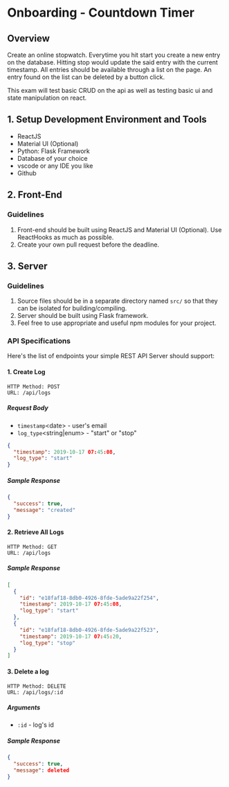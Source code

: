 # Onboarding - Countdown Timer

## Overview

Create an online stopwatch. Everytime you hit start you create a new entry on the database. Hitting stop would update the said entry with the current timestamp. All entries should be available through a list on the page. An entry found on the list can be deleted by a button click.

This exam will test basic CRUD on the api as well as testing basic ui and state manipulation on react.

## 1. Setup Development Environment and Tools

- ReactJS
- Material UI (Optional)
- Python: Flask Framework
- Database of your choice
- vscode or any IDE you like
- Github

## 2. Front-End

### Guidelines

1. Front-end should be built using ReactJS and Material UI (Optional). Use ReactHooks as much as possible.
2. Create your own pull request before the deadline.

## 3. Server

### Guidelines

1. Source files should be in a separate directory named `src/` so that they can be isolated for building/compiling.
2. Server should be built using Flask framework.
3. Feel free to use appropriate and useful npm modules for your project.

### API Specifications

Here's the list of endpoints your simple REST API Server should support:

#### 1. Create Log

```
HTTP Method: POST
URL: /api/logs
```

##### Request Body

- `timestamp`\<date> - user's email
- `log_type`\<string|enum> - "start" or "stop"

```json
{
  "timestamp": 2019-10-17 07:45:08,
  "log_type": "start"
}
```

##### Sample Response

```json
{
  "success": true,
  "message": "created"
}
```

#### 2. Retrieve All Logs

```
HTTP Method: GET
URL: /api/logs
```

##### Sample Response

```json
[
  {
    "id": "e18faf18-8db0-4926-8fde-5ade9a22f254",
    "timestamp": 2019-10-17 07:45:08,
    "log_type": "start"
  },
  {
    "id": "e18faf18-8db0-4926-8fde-5ade9a22f523",
    "timestamp": 2019-10-17 07:45:20,
    "log_type": "stop"
  }
]
```

#### 3. Delete a log

```
HTTP Method: DELETE
URL: /api/logs/:id
```

##### Arguments

- `:id` - log's id

##### Sample Response

```json
{
  "success": true,
  "message": deleted
}
```
